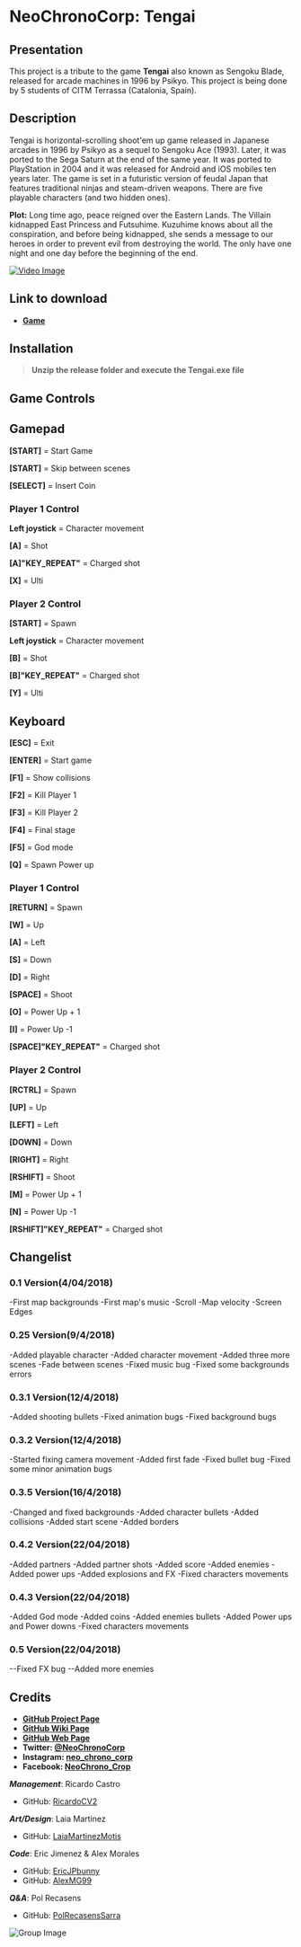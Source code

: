 # NeoChronoCorp: Tengai
## Presentation
This project is a tribute to the game **Tengai** also known as Sengoku Blade, released for arcade machines in 1996 by Psikyo. This project is being done by 5 students of CITM Terrassa (Catalonia, Spain).
## Description
Tengai is horizontal-scrolling shoot'em up game released in Japanese arcades in 1996 by Psikyo as a sequel to Sengoku Ace (1993). Later, it was ported to the Sega Saturn at the end of the same year. It was ported to PlayStation in 2004 and it was released for Android and iOS mobiles ten years later. The game is set in a futuristic version of feudal Japan that features traditional ninjas and steam-driven weapons. There are five playable characters (and two hidden ones).

**Plot:** Long time ago, peace reigned over the Eastern Lands. The Villain kidnapped East Princess and Futsuhime. Kuzuhime knows about all the conspiration, and before being kidnapped, she sends a message to our heroes in order to prevent evil from destroying the world. The only have one night and one day before the beginning of the end. 

[![Video Image](http://img.youtube.com/vi/jCQH_34d5r0/maxresdefault.jpg)](https://www.youtube.com/watch?v=jCQH_34d5r0&t=152s)

## Link to download
* **[Game](https://github.com/EricJPbunny/NeoChronoCorp-Tengai/releases)**

## Installation
> __Unzip the release folder and execute the Tengai.exe file__

## Game Controls

## Gamepad

__[START]__ = Start Game

__[START]__ = Skip between scenes

__[SELECT]__ = Insert Coin

### Player 1 Control

__Left joystick__ = Character movement 

__[A]__ = Shot

__[A]"KEY_REPEAT"__ = Charged shot

__[X]__ = Ulti 

### Player 2 Control

__[START]__ = Spawn

__Left joystick__ = Character movement

__[B]__ = Shot

__[B]"KEY_REPEAT"__ = Charged shot 

__[Y]__ = Ulti 



## Keyboard

__[ESC]__ = Exit

__[ENTER]__ = Start game

__[F1]__ = Show collisions

__[F2]__ = Kill Player 1

__[F3]__ = Kill Player 2

__[F4]__ = Final stage

__[F5]__ = God mode

__[Q]__ = Spawn Power up



### Player 1 Control

__[RETURN]__ = Spawn

__[W]__ = Up

__[A]__ = Left

__[S]__ = Down

__[D]__ = Right

__[SPACE]__ = Shoot

__[O]__ = Power Up + 1

__[I]__ = Power Up -1

__[SPACE]"KEY_REPEAT"__ = Charged shot 

### Player 2 Control

__[RCTRL]__ = Spawn

__[UP]__ = Up

__[LEFT]__ = Left

__[DOWN]__ = Down

__[RIGHT]__ = Right

__[RSHIFT]__ = Shoot

__[M]__ = Power Up + 1

__[N]__ = Power Up -1

__[RSHIFT]"KEY_REPEAT"__ = Charged shot 

## Changelist

### 0.1 Version(4/04/2018)

-First map backgrounds
-First map's music
-Scroll
-Map velocity
-Screen Edges


### 0.25 Version(9/4/2018)

-Added playable character
-Added character movement
-Added three more scenes
-Fade between scenes
-Fixed music bug
-Fixed some backgrounds errors

### 0.3.1 Version(12/4/2018)

-Added shooting bullets
-Fixed animation bugs
-Fixed background bugs

### 0.3.2 Version(12/4/2018)

-Started fixing camera movement
-Added first fade
-Fixed bullet bug
-Fixed some minor animation bugs

### 0.3.5 Version(16/4/2018)

-Changed and fixed backgrounds
-Added character bullets
-Added collisions
-Added start scene
-Added borders


### 0.4.2 Version(22/04/2018)

-Added partners
-Added partner shots
-Added score
-Added enemies
-Added power ups
-Added explosions and FX
-Fixed characters movements


### 0.4.3 Version(22/04/2018)

-Added God mode
-Added coins
-Added enemies bullets
-Added Power ups and Power downs
-Fixed characters movements


### 0.5 Version(22/04/2018)

--Fixed FX bug
--Added more enemies

## Credits
* **[GitHub Project Page](https://github.com/EricJPbunny/NeoChronoCorp-Tengai)**
* **[GitHub Wiki Page](https://github.com/EricJPbunny/NeoChronoCorp-Tengai/wiki)**
* **[GitHub Web Page](https://ericjpbunny.github.io/NeoChronoCorp-Tengai/)**
* **Twitter: [@NeoChronoCorp](https://twitter.com/NeoChronoCorp)**
* **Instagram: [neo_chrono_corp](https://www.instagram.com/neo_chrono_corp/?hl=es)**
* **Facebook: [NeoChrono_Crop](https://www.facebook.com/neochrono.corp.9)**

**_Management_**: Ricardo Castro
* GitHub: [RicardoCV2](https://github.com/RicardoCV2)

**_Art/Design_**: Laia Martinez
* GitHub: [LaiaMartinezMotis](https://github.com/LaiaMartinezMotis)

**_Code_**: Eric Jimenez & Alex Morales 
* GitHub: [EricJPbunny](https://github.com/EricJPbunny)
* GitHub: [AlexMG99](https://github.com/AlexMG99)

**_Q&A_**: Pol Recasens
* GitHub: [PolRecasensSarra](https://github.com/PolRecasensSarra)

![Group Image](https://scontent-mad1-1.cdninstagram.com/vp/d6680a83600b944d8208c46715fe580e/5B1F24E6/t51.2885-15/s320x320/e35/c0.135.1080.1080/27576654_1822880194403441_3632502387689652224_n.jpg)
